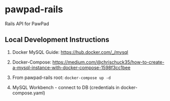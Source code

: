 # pawpad-rails
Rails API for PawPad

## Local Development Instructions

1. Docker MySQL Guide: https://hub.docker.com/_/mysql

2. Docker-Compose: https://medium.com/@chrischuck35/how-to-create-a-mysql-instance-with-docker-compose-1598f3cc1bee

3. From pawpad-rails root: `docker-compose up -d`

4. MySQL Workbench - connect to DB (credentials in docker-compose.yaml)
